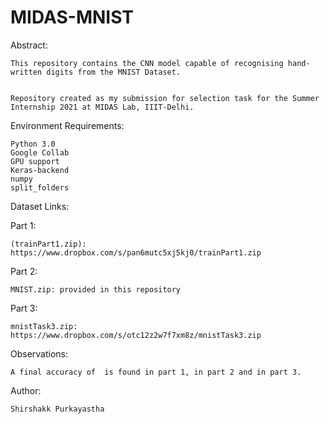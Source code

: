 # MIDAS-MNIST


Abstract:

    This repository contains the CNN model capable of recognising hand-written digits from the MNIST Dataset.


    Repository created as my submission for selection task for the Summer Internship 2021 at MIDAS Lab, IIIT-Delhi.

Environment Requirements:

    Python 3.0
    Google Collab
    GPU support
    Keras-backend
    numpy
    split_folders

Dataset Links:

  Part 1:
  
    (trainPart1.zip): https://www.dropbox.com/s/pan6mutc5xj5kj0/trainPart1.zip
  Part 2:
  
    MNIST.zip: provided in this repository
    
  Part 3:
  
    mnistTask3.zip: https://www.dropbox.com/s/otc12z2w7f7xm8z/mnistTask3.zip

Observations:

    A final accuracy of  is found in part 1, in part 2 and in part 3.
Author:

    Shirshakk Purkayastha
